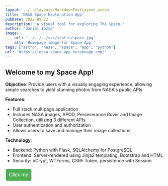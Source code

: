 ```yaml
---
layout: ../../layouts/MarkdownPostLayout.astro
title: 'NASA Space Exploration App'
pubDate: 2022-09-22
description: 'A visual tool for exploring The Space.'
author: 'Daniel Iozsa'
image:
    url: '../../../src/static/space.jpg'
    alt: 'Homepage image for Space App.'
tags: ["astro", "nasa", "space", "app", "python"]
url: 'https://iozsa-space-app.herokuapp.com/'
---
```


## Welcome to my Space App!

**Objective**:
Provide users with a visually engaging experience, allowing simple searches to yield stunning photos from NASA's public APIs

**Features**:
- Full stack multipage application
- Includes NASA images, APOD, Perseverance Rover and Image Collection, utilizing 3 different APIs
- User authentication and authorization
- Allows users to save and manage their image collections

**Technology**: 
- Backend: Python with Flask, SQLAlchemy for PostgreSQL
- Frontend: Server-rendered using Jinja2 templating, Bootstrap and HTML
- Security: bCrypt, WTForms, CSRF Token, persistence with Session


[<button style="padding: 10px; background-color: #4CAF50; color: white; border: none; border-radius: 4px; text-align: center; text-decoration: none; display: inline-block; font-size: 16px; margin: 4px 2px; cursor: pointer;" target="_blank" >Click me</button>](https://github.com/diozsa)


